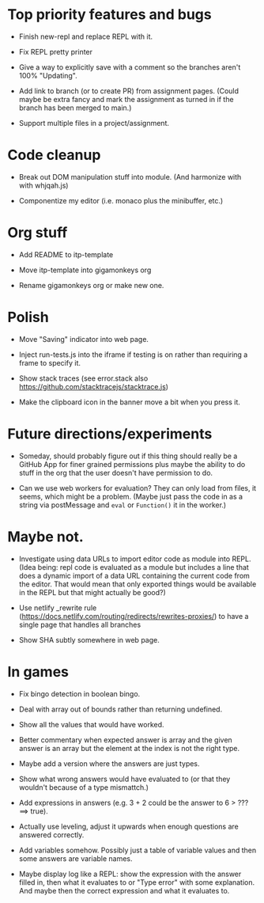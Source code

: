 # Top priority features and bugs

- Finish new-repl and replace REPL with it.

- Fix REPL pretty printer

- Give a way to explicitly save with a comment so the branches aren't 100% "Updating".

- Add link to branch (or to create PR) from assignment pages. (Could maybe be
  extra fancy and mark the assignment as turned in if the branch has been merged
  to main.)

- Support multiple files in a project/assignment.

# Code cleanup

- Break out DOM manipulation stuff into module. (And harmonize with with whjqah.js)

- Componentize my editor (i.e. monaco plus the minibuffer, etc.)

# Org stuff

- Add README to itp-template

- Move itp-template into gigamonkeys org

- Rename gigamonkeys org or make new one.

# Polish

- Move "Saving" indicator into web page.

- Inject run-tests.js into the iframe if testing is on rather than requiring a
  frame to specify it.

- Show stack traces (see error.stack also
  https://github.com/stacktracejs/stacktrace.js)

- Make the clipboard icon in the banner move a bit when you press it.

# Future directions/experiments

- Someday, should probably figure out if this thing should really be a GitHub
  App for finer grained permissions plus maybe the ability to do stuff in the
  org that the user doesn't have permission to do.

- Can we use web workers for evaluation? They can only load from files, it
  seems, which might be a problem. (Maybe just pass the code in as a string via
  postMessage and `eval` or `Function()` it in the worker.)

# Maybe not.

- Investigate using data URLs to import editor code as module into REPL. (Idea
  being: repl code is evaluated as a module but includes a line that does a
  dynamic import of a data URL containing the current code from the editor. That
  would mean that only exported things would be available in the REPL but that
  might actually be good?)

- Use netlify \_rewrite rule
  (https://docs.netlify.com/routing/redirects/rewrites-proxies/) to have a
  single page that handles all branches

- Show SHA subtly somewhere in web page.


# In games

- Fix bingo detection in boolean bingo.

- Deal with array out of bounds rather than returning undefined.

- Show all the values that would have worked.

- Better commentary when expected answer is array and the given answer
  is an array but the element at the index is not the right type.

- Maybe add a version where the answers are just types.

- Show what wrong answers would have evaluated to (or that they
  wouldn't because of a type mismattch.)

- Add expressions in answers (e.g. 3 + 2 could be the answer to 6 >
  ??? ==> true).

- Actually use leveling, adjust it upwards when enough questions are
  answered correctly.

- Add variables somehow. Possibly just a table of variable values and
  then some answers are variable names.

- Maybe display log like a REPL: show the expression with the answer
  filled in, then what it evaluates to or "Type error" with some
  explanation. And maybe then the correct expression and what it
  evaluates to.
